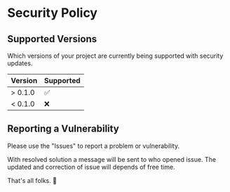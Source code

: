 # Security Policy

## Supported Versions

Which versions of your project are currently being supported with security updates.

| Version | Supported          |
| ------- | ------------------ |
| > 0.1.0 | :white_check_mark: |
| < 0.1.0 | :x:                |

## Reporting a Vulnerability

Please use the "Issues" to report a problem or vulnerability.

With resolved solution a message will be sent to who opened issue. The updated and correction of issue will depends of free time.

That's all folks. 👋
